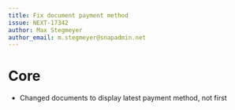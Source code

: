 ```yaml
---
title: Fix document payment method
issue: NEXT-17342
author: Max Stegmeyer
author_email: m.stegmeyer@snapadmin.net 
---
```

# Core
* Changed documents to display latest payment method, not first
